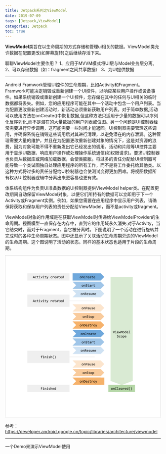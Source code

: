 ```yaml
---
title: Jetpack系列之ViewModel
date: 2019-07-09
tags: [Jetpack,ViewModel]
categories: Jetpack
toc: true
---
```

**ViewModel**类旨在以生命周期的方式存储和管理ui相关的数据。ViewModel类允许数据在配置更改(如屏幕旋转)之后继续存活下来。
<!--more-->

聊聊ViewModel主要作用？
1、应用于MVVM模式将UI层与Model业务层分离。
2、可以存储数据（如：fragment之间共享数据）
3、为UI提供数据

---

Android Framwork管理UI控件的生命周期，比如Activity和Fragment。Framwork可能决定销毁或重新创建一个UI控件，以响应某些用户操作或设备事件。如果系统销毁或重新创建一个UI控件，您存储在其中的任何与UI相关的临时数据都将丢失。例如，您的应用程序可能在其中一个活动中包含一个用户列表。当为配置更改重新创建活动时，新活动必须重新获取用户列表。对于简单数据,活动可以使用方法在onCreate()中恢复数据,但这种方法只适用于少量的数据可以序列化反序列化,而不是潜在的大量数据的用户列表或位图。另一个问题是UI控制器经常需要进行异步调用，这可能需要一些时间才能返回。UI控制器需要管理这些调用，并确保系统在销毁这些调用后对其进行清理，以避免潜在的内存泄漏。这种管理需要大量的维护，并且在为配置更改重新创建对象的情况下，这是对资源的浪费，因为对象可能不得不重新发出它已经发出的调用。活动和片段等UI控件主要用于显示UI数据、响应用户操作或处理操作系统通信(如权限请求)。要求UI控制器也负责从数据库或网络加载数据，会使类膨胀。将过多的责任分配给UI控制器可能导致一个类试图独自处理应用程序的所有工作，而不是将工作委托给其他类。以这种方式将过多的责任分配给UI控制器也会使测试变得更加困难。将视图数据所有权从UI控制器逻辑中分离出来更容易也更有效。

体系结构组件为负责UI准备数据的UI控制器提供ViewModel helper类。在配置更改期间自动保留ViewModel对象，以便它们所持有的数据可以立即用于下一个Activity或Fragment实例。例如，如果您需要在应用程序中显示用户列表，请确保将获取和保存用户列表的责任分配给ViewModel，而不是activity或fragment。

ViewModel对象的作用域是在获取ViewModel时传递给ViewModelProvider的生命周期。视图模型一直保存在内存中，直到它的作用域永久消失:对于Activity，当它结束时，而对于Fragment，当它被分离时。下图说明了一个活动在进行旋转并完成时的各种生命周期状态。图中还显示了关联活动生命周期旁边的ViewModel的生命周期。这个图说明了活动的状态。同样的基本状态也适用于片段的生命周期。

<img src="jetpack-viewmodel/2019-07-09-19-28-59.png" />

参考：https://developer.android.google.cn/topic/libraries/architecture/viewmodel

---
一个Demo来演示ViewModel使用